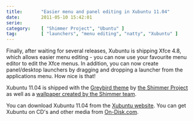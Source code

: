 ```yaml
---
title:       "Easier menu and panel editing in Xubuntu 11.04"
date:        2011-05-10 15:42:01
serie:       
category:    [ "Shimmer Project", "Ubuntu" ]
tag:         [ "launchers", "menu editing", "natty", "Xubuntu" ]
---
```


Finally, after waiting for several releases, Xubuntu is shipping Xfce 4.8, which allows easier menu editing - you can now use your favourite menu editor to edit the Xfce menus. In addition, you can now create panel/desktop launchers by dragging and dropping a launcher from the applications menu. How nice is that!

Xubuntu 11.04 is shipped with the [Greybird theme](http://shimmerproject.org/projects/greybird/) by [the Shimmer Project](http://shimmerproject.org/) as well as a [wallpaper created by the Shimmer team](http://open.knome.fi/2011/03/18/xubuntu-natty-default-wallpaper/).

You can download Xubuntu 11.04 from the [Xubuntu website](http://xubuntu.org/getubuntu). You can get Xubuntu on CD's and other media from [On-Disk.com](http://on-disk.com/product_info.php/products_id/1346#!tab6).

